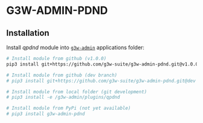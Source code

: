 # G3W-ADMIN-PDND


## Installation

Install *qpdnd* module into [`g3w-admin`](https://github.com/g3w-suite/g3w-admin/tree/v.3.6.x/g3w-admin) applications folder:

```sh
# Install module from github (v1.0.0)
pip3 install git+https://github.com/g3w-suite/g3w-admin-pdnd.git@v1.0.0

# Install module from github (dev branch)
# pip3 install git+https://github.com/g3w-suite/g3w-admin-pdnd.git@dev

# Install module from local folder (git development)
# pip3 install -e /g3w-admin/plugins/qpdnd

# Install module from PyPi (not yet available)
# pip3 install g3w-admin-pdnd
```